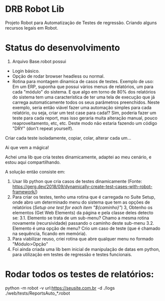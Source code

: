 # DRB Robot Lib
Projeto Robot para Automatização de Testes de regressão.
Criando alguns recursos legais em Robot.

# Status do desenvolvimento
1. Arquivo Base.robot possui
- Login básico.
- Opção de rodar browser headless ou normal.
- Rotina para montagem dinamica de casos de testes.
Exemplo de uso: Em um ERP, suponha que possui vários menus de relatórios, um para cada "módulo" do sistema. E que algo em torno de 80% dos relatórios do sistema tem uma característica de ter uma tela de execução que já carrega automaticamente todos os seus parâmetros preenchidos. 
Neste exemplo, seria então viável fazer uma automação simples para cada relatório, ou seja, criar um test case para cada!? Sim, poderia fazer um teste para cada report, mas isso geraria muita alteração manual, pouco reaproveitamento, etc, etc. Deste modo não estaria fazendo um código "DRY" (don't repeat yourself).

Criar cada teste isoladamente, copiar, colar, alterar cada um...

Ai que vem a mágica!

Achei uma lib que cria testes dinamicamente, adaptei ao meu cenário, e estou aqui compartilhando.

A solução então consiste em:
   1. Usar lib python que cria casos de testes dinamicamente (Fonte: https://gerg.dev/2018/09/dynamically-create-test-cases-with-robot-framework/)
   2. Para criar os testes, tenho uma rotina que é carregada no Suite Setup, onde abro um determinado menu do sistema que tem as opções de relatórios (*Setup one test for each item "${caminho}"*)
   3, Obtenho os elementos (Get Web Elements) da página e pela classe deles detecto se:
      3.1. Elemento se trata de um sub-menu? Chamo a mesma rotina novamente (recursividade) passando o caminho deste sub-menu
      3.2. Elemento é uma opção de menu? Crio um caso de teste (que é chamado na sequência, ficando em memória).
   4. Para viabilizar reuso, criei rotina que abre qualquer menu no formado "Módulo>Opção"
   5. Foi ainda criada uma lib bem inicial de manipulação de datas em python, para utilização em testes de regressão e testes funcionais.

# Rodar todos os testes de relatórios:
python -m robot -v url:https://seusite.com.br -d ./logs ./web/tests/ReportsAuto_*.robot

